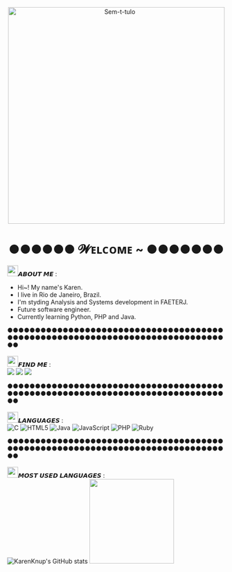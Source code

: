 <div align="center">
  <img width ="500px" src="https://i.ibb.co/WxTp838/Sem-t-tulo.png" alt="Sem-t-tulo" border="0">
  <h1>●●●●●● 𝓦ᴇʟᴄᴏᴍᴇ ~ ●●●●●●●</h1>
  </div>

  <img src="https://pixelartmaker-data-78746291193.nyc3.digitaloceanspaces.com/image/68e39e2e0a55fa8.png" width="25px">𝘼𝘽𝙊𝙐𝙏 𝙈𝙀 :<br>
  - Hi~! My name's Karen.
  - I live in Rio de Janeiro, Brazil.
  - I'm styding Analysis and Systems development in FAETERJ.
  - Future software engineer.
  - Currently learning Python, PHP and Java.

●●●●●●●●●●●●●●●●●●●●●●●●●●●●●●●●●●●●●●●●●●●●●●●●●●●●●●●●●●●●●●●●●●●●●●●●●●●●●●●●<br><br>
<img src="https://pixelartmaker-data-78746291193.nyc3.digitaloceanspaces.com/image/68e39e2e0a55fa8.png" width="25px">𝙁𝙄𝙉𝘿 𝙈𝙀 :<br>
<a href="https://www.linkedin.com/in/Kahlimba/"><img src="https://img.shields.io/badge/linkedin-%230077B5.svg?style=for-the-badge&logo=linkedin&logoColor=white"></a>
<a href="https://www.instagram.com/kahlimba/"><img src="https://img.shields.io/badge/Instagram-%23E4405F.svg?style=for-the-badge&logo=Instagram&logoColor=white"></a>
<a href="https://replit.com/@KarenKnup"><img src="https://img.shields.io/badge/Replit-DD1200?style=for-the-badge&logo=Replit&logoColor=white"></a>

●●●●●●●●●●●●●●●●●●●●●●●●●●●●●●●●●●●●●●●●●●●●●●●●●●●●●●●●●●●●●●●●●●●●●●●●●●●●●●●●<br><br>
<img src="https://pixelartmaker-data-78746291193.nyc3.digitaloceanspaces.com/image/68e39e2e0a55fa8.png" width="25px">𝙇𝘼𝙉𝙂𝙐𝘼𝙂𝙀𝙎 :<br>
![C](https://img.shields.io/badge/c-%2300599C.svg?style=for-the-badge&logo=c&logoColor=white)
![HTML5](https://img.shields.io/badge/html5-%23E34F26.svg?style=for-the-badge&logo=html5&logoColor=white)
![Java](https://img.shields.io/badge/java-%23ED8B00.svg?style=for-the-badge&logo=openjdk&logoColor=white)
![JavaScript](https://img.shields.io/badge/javascript-%23323330.svg?style=for-the-badge&logo=javascript&logoColor=%23F7DF1E)
![PHP](https://img.shields.io/badge/php-%23777BB4.svg?style=for-the-badge&logo=php&logoColor=white)
![Ruby](https://img.shields.io/badge/ruby-%23CC342D.svg?style=for-the-badge&logo=ruby&logoColor=white)

●●●●●●●●●●●●●●●●●●●●●●●●●●●●●●●●●●●●●●●●●●●●●●●●●●●●●●●●●●●●●●●●●●●●●●●●●●●●●●●●<br><br>
<img src="https://pixelartmaker-data-78746291193.nyc3.digitaloceanspaces.com/image/68e39e2e0a55fa8.png" width="25px">𝙈𝙊𝙎𝙏 𝙐𝙎𝙀𝘿 𝙇𝘼𝙉𝙂𝙐𝘼𝙂𝙀𝙎 :<br>
![KarenKnup's GitHub stats](https://github-readme-stats.vercel.app/api?username=KarenKnup&show_icons=true&theme=tokyonight)
<img height="195px" src="https://github-readme-stats.vercel.app/api/top-langs/?username=KarenKnup&layout=compact&langs_count=7&theme=tokyonight">

